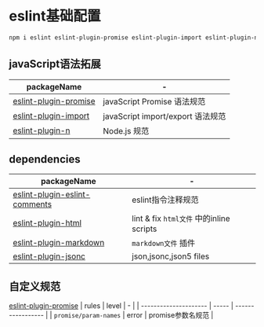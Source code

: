 # eslint基础配置
```txt
npm i eslint eslint-plugin-promise eslint-plugin-import eslint-plugin-n -g
```
## javaScript语法拓展
| packageName                                                                  | -                                 |
| ---------------------------------------------------------------------------- | --------------------------------- |
| [eslint-plugin-promise](https://www.npmjs.com/package/eslint-plugin-promise) | javaScript Promise 语法规范       |
| [eslint-plugin-import](https://www.npmjs.com/package/eslint-plugin-import)   | javaScript import/export 语法规范 |
| [eslint-plugin-n](https://www.npmjs.com/package/eslint-plugin-n)             | Node.js 规范                      |
## dependencies
| packageName                                                                                  | -                                        |
| -------------------------------------------------------------------------------------------- | ---------------------------------------- |
| [eslint-plugin-eslint-comments](https://mysticatea.github.io/eslint-plugin-eslint-comments/) | eslint指令注释规范                       |
| [eslint-plugin-html](https://www.npmjs.com/package/eslint-plugin-html)                       | lint & fix `html文件` 中的inline scripts |
| [eslint-plugin-markdown](https://www.npmjs.com/package/eslint-plugin-markdown)               | `markdown文件` 插件                      |
| [eslint-plugin-jsonc](https://www.npmjs.com/package/eslint-plugin-jsonc)                     | json,jsonc,json5 files                   |

## 自定义规范
[eslint-plugin-promise](https://www.npmjs.com/package/eslint-plugin-promise)
| rules                 | level | -                 |
| --------------------- | ----- | ----------------- |
| `promise/param-names` | error | promise参数名规范 |